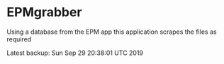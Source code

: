 # EPMgrabber
Using a database from the EPM app this application scrapes the files as required


Latest backup: Sun Sep 29 20:38:01 UTC 2019
